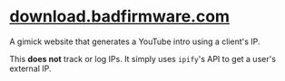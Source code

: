 # [download.badfirmware.com](https://download.badfirmware.com)
A gimick website that generates a YouTube intro using a client's IP.

This **does not** track or log IPs. It simply uses `ipify`'s API to get a user's external IP.
